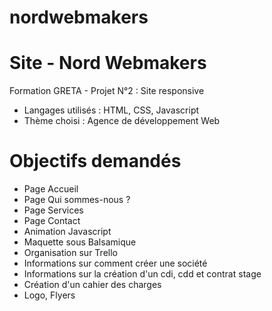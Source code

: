 # nordwebmakers

# Site - Nord Webmakers
Formation GRETA - Projet N°2 : Site responsive 
* Langages utilisés :  HTML, CSS, Javascript
* Thème choisi : Agence de développement Web

# Objectifs demandés
* Page Accueil 
* Page Qui sommes-nous ?
* Page Services
* Page Contact
* Animation Javascript
* Maquette sous Balsamique
* Organisation sur Trello
* Informations sur comment créer une société
* Informations sur la création d'un cdi, cdd et contrat stage
* Création d'un cahier des charges
* Logo, Flyers
